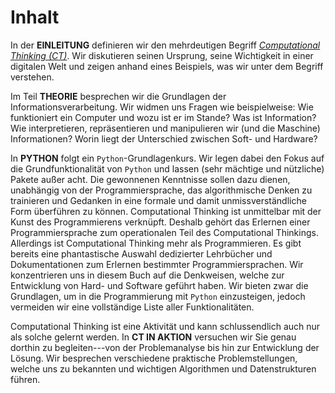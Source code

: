 # Inhalt

In der **EINLEITUNG** definieren wir den mehrdeutigen Begriff *[Computational Thinking (CT)](sec-what-is-ct)*.
Wir diskutieren seinen Ursprung, seine Wichtigkeit in einer digitalen Welt und zeigen anhand eines Beispiels, was wir unter dem Begriff verstehen.

Im Teil **THEORIE** besprechen wir die Grundlagen der Informationsverarbeitung.
Wir widmen uns Fragen wie beispielweise:
Wie funktioniert ein Computer und wozu ist er im Stande?
Was ist Information?
Wie interpretieren, repräsentieren und manipulieren wir (und die Maschine) Informationen?
Worin liegt der Unterschied zwischen Soft- und Hardware?

In **PYTHON** folgt ein ``Python``-Grundlagenkurs.
Wir legen dabei den Fokus auf die Grundfunktionalität von ``Python`` und lassen (sehr mächtige und nützliche) Pakete außer acht.
Die gewonnenen Kenntnisse sollen dazu dienen, unabhängig von der Programmiersprache, das algorithmische Denken zu trainieren und Gedanken in eine formale und damit unmissverständliche Form überführen zu können.
Computational Thinking ist unmittelbar mit der Kunst des Programmierens verknüpft.
Deshalb gehört das Erlernen einer Programmiersprache zum operationalen Teil des Computational Thinkings.
Allerdings ist Computational Thinking mehr als Programmieren.
Es gibt bereits eine phantastische Auswahl dedizierter Lehrbücher und Dokumentationen zum Erlernen bestimmter Programmiersprachen.
Wir konzentrieren uns in diesem Buch auf die Denkweisen, welche zur Entwicklung von Hard- und Software geführt haben.
Wir bieten zwar die Grundlagen, um in die Programmierung mit ``Python`` einzusteigen, jedoch vermeiden wir eine vollständige Liste aller Funktionalitäten.

Computational Thinking ist eine Aktivität und kann schlussendlich auch nur als solche gelernt werden.
In **CT IN AKTION** versuchen wir Sie genau dorthin zu begleiten---von der Problemanalyse bis hin zur Entwicklung der Lösung.
Wir besprechen verschiedene praktische Problemstellungen, welche uns zu bekannten und wichtigen Algorithmen und Datenstrukturen führen.
